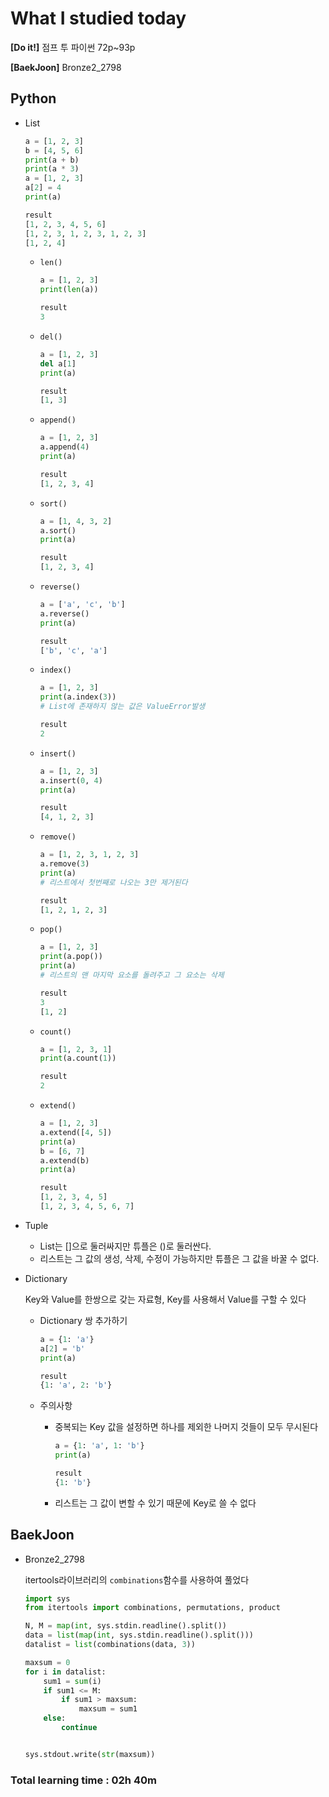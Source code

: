 <h1>What I studied today</h1>

<strong>[Do it!]</strong> 점프 투 파이썬 72p~93p

<strong>[BaekJoon]</strong> Bronze2_2798

<h2>Python</h2>

* List

  ```python
  a = [1, 2, 3]
  b = [4, 5, 6]
  print(a + b)
  print(a * 3)
  a = [1, 2, 3]
  a[2] = 4
  print(a)
  
  result
  [1, 2, 3, 4, 5, 6]
  [1, 2, 3, 1, 2, 3, 1, 2, 3]
  [1, 2, 4]
  ```

  * ``len()``

    ```python
    a = [1, 2, 3]
    print(len(a))
    
    result
    3
    ```

  * ``del()``

    ```python
    a = [1, 2, 3]
    del a[1]
    print(a)
    
    result
    [1, 3]
    ```

  * ``append()``

    ```python
    a = [1, 2, 3]
    a.append(4)
    print(a)
    
    result
    [1, 2, 3, 4]
    ```

  * ``sort()``

    ```python
    a = [1, 4, 3, 2]
    a.sort()
    print(a)
    
    result
    [1, 2, 3, 4]
    ```

  * ``reverse()``

    ```python
    a = ['a', 'c', 'b']
    a.reverse()
    print(a)
    
    result
    ['b', 'c', 'a']
    ```

  * ``index()``

    ```python
    a = [1, 2, 3]
    print(a.index(3))
    # List에 존재하지 않는 값은 ValueError발생
    
    result
    2
    ```

  * ``insert()``

    ```python
    a = [1, 2, 3]
    a.insert(0, 4)
    print(a)
    
    result
    [4, 1, 2, 3]
    ```

  * ``remove()``

    ```python
    a = [1, 2, 3, 1, 2, 3]
    a.remove(3)
    print(a)
    # 리스트에서 첫번째로 나오는 3만 제거된다
    
    result
    [1, 2, 1, 2, 3]
    ```

  * ``pop()``

    ```python
    a = [1, 2, 3]
    print(a.pop())
    print(a)
    # 리스트의 맨 마지막 요소를 돌려주고 그 요소는 삭제
    
    result
    3
    [1, 2]
    ```

  * ``count()``

    ```python
    a = [1, 2, 3, 1]
    print(a.count(1))
    
    result
    2
    ```

  * ``extend()``

    ```python
    a = [1, 2, 3]
    a.extend([4, 5])
    print(a)
    b = [6, 7]
    a.extend(b)
    print(a)
    
    result
    [1, 2, 3, 4, 5]
    [1, 2, 3, 4, 5, 6, 7]
    ```

    

* Tuple

  * List는 []으로 둘러싸지만 튜플은 ()로 둘러싼다.
  * 리스트는 그 값의 생성, 삭제, 수정이 가능하지만 튜플은 그 값을 바꿀 수 없다.

* Dictionary

  Key와 Value를 한쌍으로 갖는 자료형, Key를 사용해서 Value를 구할 수 있다

  * Dictionary 쌍 추가하기

    ```python
    a = {1: 'a'}
    a[2] = 'b'
    print(a)
    
    result
    {1: 'a', 2: 'b'}
    ```

  * 주의사항

    * 중복되는 Key 값을 설정하면 하나를 제외한 나머지 것들이 모두 무시된다

        ```python
        a = {1: 'a', 1: 'b'}
        print(a)
        
        result
        {1: 'b'}
        ```

    * 리스트는 그 값이 변할 수 있기 때문에 Key로 쓸 수 없다

<h2>BaekJoon</h2>

* Bronze2_2798

  itertools라이브러리의 ``combinations``함수를 사용하여 풀었다

  ```python
  import sys
  from itertools import combinations, permutations, product
  
  N, M = map(int, sys.stdin.readline().split())
  data = list(map(int, sys.stdin.readline().split()))
  datalist = list(combinations(data, 3))
  
  maxsum = 0
  for i in datalist:
      sum1 = sum(i)
      if sum1 <= M:
          if sum1 > maxsum:
              maxsum = sum1
      else:
          continue
  
  
  sys.stdout.write(str(maxsum))
  ```

  

<h3>Total learning time : 02h 40m</h3>
